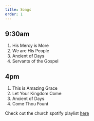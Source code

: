 ```yaml
---
title: Songs
order: 1
---
```


## 9:30am 
1. His Mercy is More
2. We are His People
3. Ancient of Days
4. Servants of the Gospel

## 4pm 
1. This is Amazing Grace
2. Let Your Kingdom Come
3. Ancient of Days
4. Come Thou Fount

Check out the church spotify playlist [here](https://open.spotify.com/playlist/3gh0ZKXkJBDbNEnZqJJDXj?si=0908aa3f87544643)
